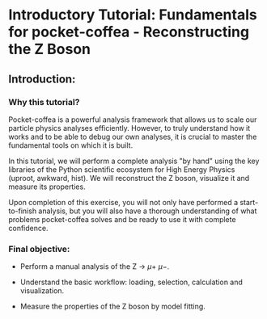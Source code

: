 # Introductory Tutorial: Fundamentals for pocket-coffea - Reconstructing the Z Boson

## Introduction: 

### Why this tutorial?

Pocket-coffea is a powerful analysis framework that allows us to scale our particle physics analyses efficiently. However, to truly understand how it works and to be able to debug our own analyses, it is crucial to master the fundamental tools on which it is built.

In this tutorial, we will perform a complete analysis "by hand" using the key libraries of the Python scientific ecosystem for High Energy Physics (uproot, awkward, hist). We will reconstruct the Z boson, visualize it and measure its properties.

Upon completion of this exercise, you will not only have performed a start-to-finish analysis, but you will also have a thorough understanding of what problems pocket-coffea solves and be ready to use it with complete confidence.

### Final objective:

* Perform a manual analysis of the Z $\rightarrow$ $\mu +$ $\mu -$.

* Understand the basic workflow: loading, selection, calculation and visualization.

* Measure the properties of the Z boson by model fitting.
